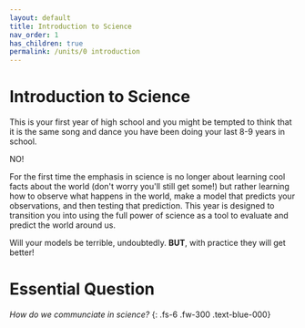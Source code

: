 ```yaml
---
layout: default
title: Introduction to Science
nav_order: 1
has_children: true
permalink: /units/0 introduction
---
```


# Introduction to Science
This is your first year of high school and you might be tempted to think that it is the same song and dance you have been doing your last 8-9 years in school.

NO!

For the first time the emphasis in science is no longer about learning cool facts about the world (don't worry you'll still get some!) but rather learning how to observe what happens in the world, make a model that predicts your observations, and then testing that prediction.
This year is designed to transition you into using the full power of science as a tool to evaluate and predict the world around us.

Will your models be terrible, undoubtedly.
**BUT**, with practice they will get better!

# Essential Question
_How do we communciate in science?_
{: .fs-6 .fw-300 .text-blue-000}

